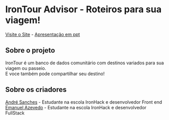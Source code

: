 # IronTour Advisor - Roteiros para sua viagem! 
[Visite o Site](https://irontouradvisor.netlify.app/) - [Apresentação em ppt](https://docs.google.com/presentation/d/1nHa1515Ekx118-cCT8ympsCHaUYdNfTjFNCNp5a3CZI/edit?usp=sharing)

## Sobre o projeto

IronTour é um banco de dados comunitário com destinos variados para sua viagem ou passeio.<br>
E voce também pode compartilhar seu destino!


## Sobre os criadores 

[André Sanches](https://www.linkedin.com/in/asanxdev/) - Estudante na escola IronHack e desenvolvedor Front end<br>
[Emanuel Azevedo](https://www.linkedin.com/in/emanuelazevedo/) - Estudante na escola IronHack e desenvolvedor FullStack

